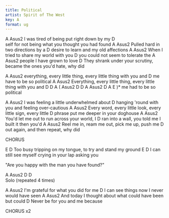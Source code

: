 ```yaml
---
title: Political
artist: Spirit of The West
key: A
format: ug
---
```

A                    Asus2
I was tired of being put right down by my
D                           
self for not being what you thought you had found
A              Asus2
Pulled hard in two directions by a
D
desire to learn and my old affections
A                        Asus2
When I tried to share my world with you
D
you could not seem to tolerate the
A             Asus2
people I have grown to love
D
They shrank under your scrutiny, became the ones you'd hate, why did

A           Asus2
everything, every little thing, every little thing with you and
D
me have to be so political
A           Asus2
Everything, every little thing, every little thing with you and
D            D    A        ( Asus2  D   D   A   Asus2  D  A  E )*
me had to be so political

A                      Asus2
I was feeling a little underwhelmed about
D
hanging 'round with you and feeling over-cautious
A                                         Asus2
Every word, every little look, every little sign, every little
D
phrase put me deeper in your doghouse
A                       Asus2
You'd let me out to run across your world, I
D
ran into a wall, you told me I built it then you'd
A                   Asus2
Reel me in, ream me out, pick me up, push me
D
out again, and then repeat, why did
 
CHORUS

E                                  D
Too busy tripping on my tongue, to try and stand my ground
      E                                          D
I can still see myself crying in your lap asking you
 
"Are you happy with the man you have found?"
 
A       Asus2   D       D  
Solo (repeated 4 times)

A                         Asus2
I'm grateful for what you did for me
      D
I can see things now I never would have seen
      A                        Asus2
And today I thought about what could have been but could
D
Never be for you and me because

CHORUS x2